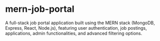 # mern-job-portal
A full-stack job portal application built using the MERN stack (MongoDB, Express, React, Node.js), featuring user authentication, job postings, applications, admin functionalities, and advanced filtering options.
